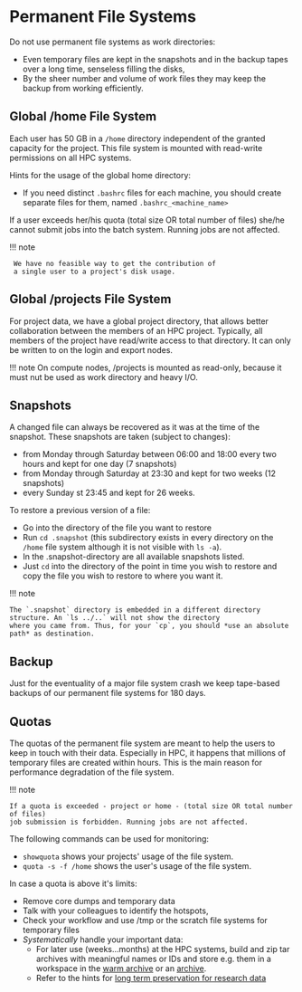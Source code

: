 # Permanent File Systems

Do not use permanent file systems as work directories:

- Even temporary files are kept in the snapshots and in the backup tapes over a long time,
senseless filling the disks,
- By the sheer number and volume of work files they may keep the backup from working efficiently.

## Global /home File System

Each user has 50 GB in a `/home` directory independent of the granted capacity for the project.
This file system is mounted with read-write permissions on all HPC systems.

Hints for the usage of the global home directory:

- If you need distinct `.bashrc` files for each machine, you should
  create separate files for them, named `.bashrc_<machine_name>`

If a user exceeds her/his quota (total size OR total number of files) she/he cannot
submit jobs into the batch system. Running jobs are not affected.

!!! note

     We have no feasible way to get the contribution of
     a single user to a project's disk usage.

## Global /projects File System

For project data, we have a global project directory, that allows better collaboration between the
members of an HPC project.
Typically, all members of the project have read/write access to that directory.
It can only be written to on the login and export nodes.

!!! note
   On compute nodes, /projects is mounted as read-only, because it must nut be used as
   work directory and heavy I/O.

## Snapshots

A changed file can always be recovered as it was at the time of the snapshot.
These snapshots are taken (subject to changes):

- from Monday through Saturday between 06:00 and 18:00 every two hours and kept for one day
  (7 snapshots)
- from Monday through Saturday at 23:30 and kept for two weeks (12 snapshots)
- every Sunday st 23:45 and kept for 26 weeks.

To restore a previous version of a file:

- Go into the directory of the file you want to restore
- Run `cd .snapshot` (this subdirectory exists in every directory on the `/home` file system
  although it is not visible with `ls -a`).
- In the .snapshot-directory are all available snapshots listed.
- Just `cd` into the directory of the point in time you wish to restore and copy the file you
  wish to restore to where you want it.

!!! note

    The `.snapshot` directory is embedded in a different directory structure. An `ls ../..` will not show the directory
    where you came from. Thus, for your `cp`, you should *use an absolute path* as destination.

## Backup

Just for the eventuality of a major file system crash we keep tape-based backups of our
permanent file systems for 180 days.

## Quotas

The quotas of the permanent file system are meant to help the users to keep in touch with their data.
Especially in HPC, it happens that millions of temporary files are created within hours. This is the
main reason for performance degradation of the file system.

!!! note

    If a quota is exceeded - project or home - (total size OR total number of files) 
    job submission is forbidden. Running jobs are not affected. 

The following commands can be used for monitoring:

- `showquota` shows your projects' usage of the file system.
- `quota -s -f /home` shows the user's usage of the file system.

In case a quota is above it's limits:

  - Remove core dumps and temporary data
  - Talk with your colleagues to identify the hotspots,
  - Check your workflow and use /tmp or the scratch file systems for temporary files
  - *Systematically* handle your important data:
    - For later use (weeks...months) at the HPC systems, build and zip tar
      archives with meaningful names or IDs and store e.g. them in a workspace in the
      [warm archive](warm_archive.md) or an [archive](intermediate_archive.md).
    - Refer to the hints for [long term preservation for research data](preservation_research_data.md)
